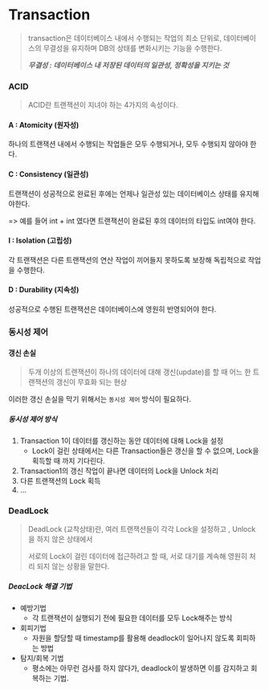 # Transaction

>  transaction은 데이터베이스 내에서 수행되는 작업의 최소 단위로, 데이터베이스의 무결성을 유지하며 DB의 상태를 변화시키는 기능을 수행한다. 
>
> ***무결성 : 데이터베이스 내 저장된 데이터의 일관성, 정확성을 지키는 것***



### ACID

> ACID란 트랜잭션이 지녀야 하는 4가지의 속성이다.

#### A : Atomicity (원자성)

하나의 트랜잭션 내에서 수행되는 작업들은 모두 수행되거나, 모두 수행되지 않아야 한다. 

#### C : Consistency (일관성)

트랜잭션이 성공적으로 완료된 후에는 언제나 일관성 있는 데이터베이스 상태를 유지해야한다. 

=> 예를 들어 int + int 였다면 트랜잭션이 완료된 후의 데이터의 타입도 int여야 한다. 

#### I : Isolation (고립성)

각 트랜잭션은 다른 트랜잭션의 연산 작업이 끼어들지 못하도록 보장해 독립적으로 작업을 수행한다. 

#### D : Durability (지속성)

성공적으로 수행된 트랜잭션은 데이터베이스에 영원히 반영되어야 한다. 



### 동시성 제어 

#### 갱신 손실 

> 두개 이상의 트랜잭션이 하나의 데이터에 대해 갱신(update)를 할 때 어느 한 트랜잭션의 갱신이 무효화 되는 현상

이러한 갱신 손실을 막기 위해서는 `동시성 제어` 방식이 필요하다.

##### 동시성 제어 방식 

1. Transaction 1이 데이터를 갱신하는 동안 데이터에 대해 Lock을 설정
   - Lock이 걸린 상태에서는 다른 Transaction들은 갱신을 할 수 없으며, Lock을 획득할 때 까지 기다린다.
2. Transaction1의 갱신 작업이 끝나면 데이터의 Lock을 Unlock 처리
3. 다른 트랜잭션의 Lock 획득 
4. ...

### DeadLock

> DeadLock (교착상태)란, 여러 트랜잭션들이 각각 Lock을 설정하고 , Unlock을 하지 않은 상태에서 
>
> 서로의 Lock이 걸린 데이터에 접근하려고 할 때, 서로 대기를 계속해 영원히 처리 되지 않는 상황을 말한다.



##### DeacLock 해결 기법

- 예방기법
  - 각 트랜잭션이 실행되기 전에 필요한 데이터를 모두 Lock해주는 방식
- 회피기법
  - 자원을 할당할 때 timestamp를 활용해 deadlock이 일어나지 않도록 회피하는 방법
- 탐지/회복 기법
  - 평소에는 아무런 검사를 하지 않다가, deadlock이 발생하면 이를 감지하고 회복하는 기법.





